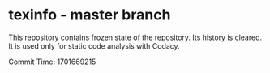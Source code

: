 # texinfo - master branch

This repository contains frozen state of the repository.
Its history is cleared. It is used only for static code
analysis with Codacy.

Commit Time: 1701669215